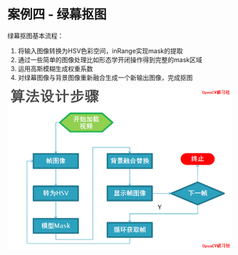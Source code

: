 <!--
 * @Author       : Bingqiang Zhou
 * @Date         : 2021-09-10 17:49:04
 * @LastEditors  : Bingqiang Zhou
 * @LastEditTime : 2021-09-10 17:58:59
 * @Description  : 
-->

# 案例四 - 绿幕抠图

绿幕抠图基本流程：

1. 将输入图像转换为HSV色彩空间，inRange实现mask的提取
2. 通过一些简单的图像处理比如形态学开闭操作得到完整的mask区域
3. 运用高斯模糊生成权重系数
4. 对绿幕图像与背景图像重新融合生成一个新输出图像，完成抠图

![图一：基本流程](./images/workflow.png)